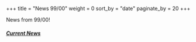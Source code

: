 +++
title = "News 99/00"
weight = 0
sort_by = "date"
paginate_by = 20
+++

News from 99/00!

##### [<i class="bi bi-bell-fill"></i> Current News](@/news/_index.md)
